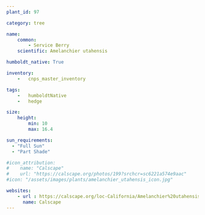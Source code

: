 ```yaml
---
plant_id: 97

category: tree

name: 
    common: 
        - Service Berry  
    scientific: Amelanchier utahensis 

humboldt_native: True

inventory: 
    -   cnps_master_inventory

tags:  
    -   humboldtNative
    -   hedge

size:
    height: 
        min: 10
        max: 16.4

sun_requirements:
  - "Full Sun"
  - "Part Shade"

#icon_attribution: 
#    name: "Calscape"
#    url: "https://calscape.org/photos/199?srchcr=sc6221a574e9aac" 
#icon: "/assets/images/plants/amelanchier_utahensis_icon.jpg"

websites:
    - url : https://calscape.org/loc-California/Amelanchier%20utahensis%20(Service%20Berry) 
      name: Calscape
---
```





